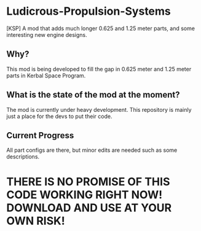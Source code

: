 # Ludicrous-Propulsion-Systems
[KSP] A mod that adds much longer 0.625 and 1.25 meter parts, and some interesting new engine designs.

## Why?
This mod is being developed to fill the gap in 0.625 meter and 1.25 meter parts in Kerbal Space Program. 

## What is the state of the mod at the moment?
The mod is currently under heavy development. This repository is mainly just a place for the devs to put their code. 

## Current Progress
All part configs are there, but minor edits are needed such as some descriptions.

# THERE IS NO PROMISE OF THIS CODE WORKING RIGHT NOW! DOWNLOAD AND USE AT YOUR OWN RISK!
